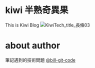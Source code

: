 # kiwi 半熟奇異果
This is Kiwi Blog 
![KiwiTech_title_長條03](https://github.com/bill-git-code/kiwi-tech/assets/63846041/cd592d4c-3690-458a-ae22-24b52ae9157f)


# about author
筆記遇到的技術問題
[@bill-git-code](https://github.com/bill-git-code)
